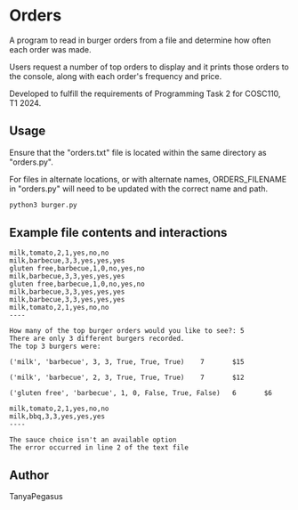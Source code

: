 # Orders

A program to read in burger orders from a file and determine
how often each order was made. 

Users request a number of top orders to display and it prints those orders to the console, along with each order's frequency and price.

Developed to fulfill the requirements of Programming Task 2 for COSC110, T1 2024.

## Usage

Ensure that the "orders.txt" file is located within the same directory as "orders.py".

For files in alternate locations, or with alternate names, ORDERS_FILENAME in "orders.py" will need to be updated with the correct name and path.

```bash
python3 burger.py
```

## Example file contents and interactions

```
milk,tomato,2,1,yes,no,no
milk,barbecue,3,3,yes,yes,yes
gluten free,barbecue,1,0,no,yes,no
milk,barbecue,3,3,yes,yes,yes
gluten free,barbecue,1,0,no,yes,no
milk,barbecue,3,3,yes,yes,yes
milk,barbecue,3,3,yes,yes,yes
milk,tomato,2,1,yes,no,no
----

How many of the top burger orders would you like to see?: 5
There are only 3 different burgers recorded.
The top 3 burgers were:

('milk', 'barbecue', 3, 3, True, True, True)    7       $15

('milk', 'barbecue', 2, 3, True, True, True)    7       $12

('gluten free', 'barbecue', 1, 0, False, True, False)   6       $6

```

```
milk,tomato,2,1,yes,no,no
milk,bbq,3,3,yes,yes,yes
----

The sauce choice isn't an available option
The error occurred in line 2 of the text file
```

## Author

TanyaPegasus